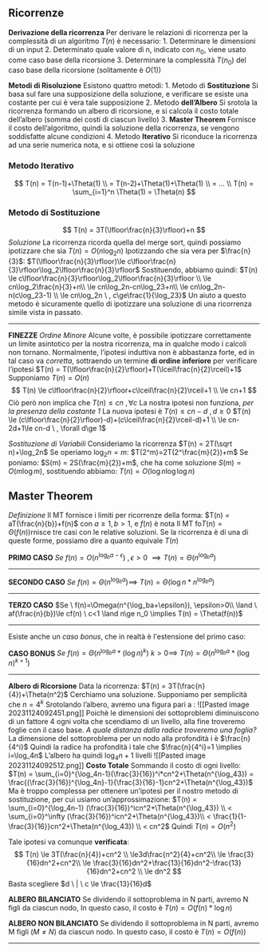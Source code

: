 
**Ricorrenze**
---
**Derivazione della ricorrenza**
	Per derivare le relazioni di ricorrenza per la complessità di un algoritmo $T(n)$ è necessario:
	1. Determinare le dimensioni di un input
	2. Determinato quale valore di n, indicato con $n_0$, viene usato come caso base della ricorsione
	3. Determinare la complessità $T(n_0)$ del caso base della ricorsione (solitamente è $O(1)$)

**Metodi di Risoluzione**
	Esistono quattro metodi:
	1. Metodo di **Sostituzione**
	    Si basa sul fare una supposizione della soluzione, e verificare se esiste una costante per cui è vera tale supposizione
	2. Metodo **dell’Albero**
	    Si srotola la ricorrenza formando un albero di ricorsione, e si calcola il costo totale dell’albero (somma dei costi di ciascun livello)
	3. **Master Theorem**
	    Fornisce il costo dell’algoritmo, quindi la soluzione della ricorrenza, se vengono soddisfatte alcune condizioni
	4. Metodo **Iterativo**
	    Si riconduce la ricorrenza ad una serie numerica nota, e si ottiene così la soluzione

### Metodo Iterativo

$$ T(n) = T(n-1)+\Theta(1) \\ = T(n-2)+\Theta(1)+\Theta(1) \\ = ... \\ T(n) = \sum_{i=1}^n \Theta(1) = \Theta(n) $$

### Metodo di Sostituzione

$$ T(n) = 3T(\lfloor\frac{n}{3}\rfloor)+n $$
*Soluzione*
	La ricorrenza ricorda quella del merge sort, quindi possiamo ipotizzare che sia
	$T(n) = O(n\log_2n)$
	Ipotizzando che sia vera per $\frac{n}{3}$:
	$T(\lfloor\frac{n}{3}\rfloor)\le c\lfloor\frac{n}{3}\rfloor\log_2\lfloor\frac{n}{3}\rfloor$
	Sostituendo, abbiamo quindi:
	$T(n) \le c\lfloor\frac{n}{3}\rfloor\log_2\lfloor\frac{n}{3}\rfloor \\ \le cn\log_2\frac{n}{3}+n\\ \le cn\log_2n-cn\log_23+n\\ \le cn\log_2n-n(c\log_23-1) \\ \le cn\log_2n \ , c\ge\frac{1}{\log_23}$
	Un aiuto a questo metodo è sicuramente quello di ipotizzare una soluzione di una ricorrenza simile vista in passato.

---

**FINEZZE**
*Ordine Minore*
	Alcune volte, è possibile ipotizzare correttamente un limite asintotico per la nostra ricorrenza, ma in qualche modo i calcoli non tornano.
	Normalmente, l’ipotesi induttiva non è abbastanza forte, ed in tal caso va _corretta_, sottraendo un termine **di ordine inferiore** per verificare l’ipotesi
	$T(n) = T(\lfloor\frac{n}{2}\rfloor)+T(\lceil\frac{n}{2}\rceil)+1$
	Supponiamo $T(n) = O(n)$
$$ T(n) \le c\lfloor\frac{n}{2}\rfloor+c\lceil\frac{n}{2}\rceil+1 \\ \le cn+1 $$
	Ciò però non implica che $T(n)\le cn \ , \forall c$
	La nostra ipotesi non funziona, _per la presenza della costante 1_
	La nuova ipotesi è $T(n) \le cn-d \ , d\ge 0$
	$T(n) \le (c\lfloor\frac{n}{2}\rfloor)-d)+(c\lceil\frac{n}{2}\rceil-d)+1 \\ \le cn-2d+1\le cn-d \ , \forall d\ge 1$

*Sostituzione di Variabili*
	Consideriamo la ricorrenza
	$T(n) = 2T(\sqrt n)+\log_2n$
	Se operiamo $\log_2n=m$:
	$T(2^m)=2T(2^\frac{m}{2})+m$
	Se poniamo:
	$S(m) = 2S(\frac{m}{2})+m$, che ha come soluzione $S(m) = O(m\log m)$, sostituendo abbiamo:
	$T(n) = O(\log n \log\log n)$

**Master Theorem**
---
*Definizione*
	Il MT fornisce i limiti per ricorrenze della forma:
		$T(n) = aT(\frac{n}{b})+f(n)$
		con $a\ge 1, b>1$, e $f(n)$ è nota
	Il MT fo$T(n) = \Theta(f(n))$rnisce tre casi con le relative soluzioni. Se la ricorrenza è di una di queste forme, possiamo dire a quanto equivale $T(n)$

**PRIMO CASO**
	$Se \ f(n) = O(n^{\log_ba-\epsilon}) \ , \epsilon>0$ $\implies T(n) = \Theta(n^{\log_ba})$

---

**SECONDO CASO**
	$Se \ f(n) = \Theta(n^{\log_ba}) \implies$ $T(n) = \Theta(\log n*n^{\log_ba})$

---

**TERZO CASO**
	$Se \ f(n)=\Omega(n^{\log_ba+\epsilon}), \epsilon>0\\ \land \ af(\frac{n}{b})\le cf(n) \ c<1 \land n\ge n_0 \implies T(n) = \Theta(f(n))$

---
Esiste anche un *caso bonus*, che in realtà è l'estensione del primo caso:

**CASO BONUS**
	$Se \ f(n)=\Theta(n^{\log_ba}*(\log n)^k) \ k>0 \implies$
	$T(n) = \Theta(n^{\log_ba}*(\log n)^{k+1})$

---
**Albero di Ricorsione**
	Data la ricorrenza:
	$T(n) = 3T(\frac{n}{4})+\Theta(n^2)$
	Cerchiamo una soluzione.
	Supponiamo per semplicità che $n = 4^k$
	Srotolando l’albero, avremo una figura pari a :
	![[Pasted image 20231124092451.png]]
	Poichè le dimensioni dei sottoproblemi diminuiscono di un fattore 4 ogni volta che scendiamo di un livello, alla fine troveremo foglie con il caso base.
	_A quale distanza dalla radice troveremo una foglia?_
		La dimensione del sottoproblema per un nodo alla profondità i è $\frac{n}{4^i}$
		Quindi la radice ha profondità i tale che
		$\frac{n}{4^i}=1 \implies i=\log_4n$
		L’albero ha quindi $\log_4n+1$ livelli
		![[Pasted image 20231124092512.png]]
	**Costo Totale**
	Sommando il costo di ogni livello:
	$T(n) = \sum_{i=0}^{\log_4n-1}(\frac{3}{16})^i*cn^2+\Theta(n^{\log_43}) = \frac{(\frac{3}{16})^{\log_4n}-1}{\frac{3}{16}-1}cn^2+\Theta(n^{\log_43})$
	Ma è troppo complessa per ottenere un’ipotesi per il nostro metodo di sostituzione, per cui usiamo un’approssimazione:
	$T(n) = \sum_{i=0}^{\log_4n-1} (\frac{3}{16})^icn^2+\Theta(n^{\log_43}) \\ < \sum_{i=0}^\infty (\frac{3}{16})^icn^2+\Theta(n^{\log_43})\\ < \frac{1}{1-\frac{3}{16}}cn^2+\Theta(n^{\log_43}) \\ < cn^2$
	Quindi $T(n) = O(n^2)$

Tale ipotesi va comunque **verificata**:
	$$ T(n) \le 3T(\frac{n}{4})+cn^2 \\ \le3d\frac{n^2}{4}+cn^2\\ \le \frac{3}{16}dn^2+cn^2\\ \le \frac{3}{16}dn^2+\frac{13}{16}dn^2-\frac{13}{16}dn^2+cn^2 \\ \le dn^2 $$
	Basta scegliere $d \ | \ c \le \frac{13}{16}d$

**ALBERO BILANCIATO**
	Se dividendo il sottoproblema in N parti, avremo N figli da ciascun nodo,
	In questo caso, il costo è $T(n)=O(f(n)*\log n)$

**ALBERO NON BILANCIATO**
	Se dividendo il sottoproblema in N parti, avremo M figli ($M\ne  N$) da ciascun nodo.
	In questo caso, il costo è $T(n)=O(f(n))$

---
